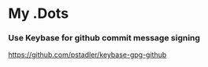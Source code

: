 # My .Dots

### Use Keybase for github commit message signing
https://github.com/pstadler/keybase-gpg-github
